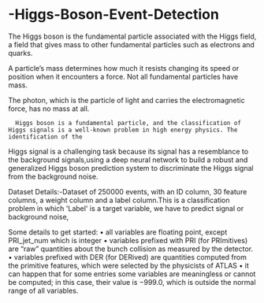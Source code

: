 # -Higgs-Boson-Event-Detection
The Higgs boson is the fundamental particle associated with the Higgs field, a field that gives mass to other 
fundamental particles such as electrons and quarks. 

A particle’s mass determines how much it resists changing its speed or position when it encounters a force. Not all fundamental 
particles have mass. 

The photon, which is the particle of light and carries the electromagnetic force, has no mass at all.
      
      Higgs boson is a fundamental particle, and the classification of Higgs signals is a well-known problem in high energy physics. The identification of the 
Higgs signal is a challenging task because its signal has a resemblance to the background signals,using a deep neural network to build a robust and generalized Higgs boson prediction system to discriminate the Higgs signal from the background noise.


Dataset Details:-Dataset of 250000 events, with an ID column, 30 feature columns, a weight column and a label column.This is a classification problem in which 'Label' is a target variable, we have to predict signal or background noise, 


Some details to get started:
• all variables are floating point, except PRI_jet_num which is integer
• variables prefixed with PRI (for PRImitives) are “raw” quantities about the bunch collision as 
measured by the detector.
• variables prefixed with DER (for DERived) are quantities computed from the primitive features, 
which were selected by the physicists of ATLAS
• it can happen that for some entries some variables are meaningless or cannot be computed; in
this case, their value is −999.0, which is outside the normal range of all variables.
